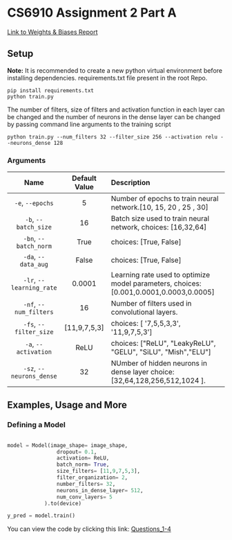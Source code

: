 # CS6910 Assignment 2 Part A

[Link to Weights & Biases Report](https://wandb.ai/cs23m007/dl-assignment-2/reports/CS6910-Assignment-2--Vmlldzo3Mzk2NDcz)

## Setup

**Note:** It is recommended to create a new python virtual environment before installing dependencies. requirements.txt file present in the root Repo.

```
pip install requirements.txt
python train.py
```

The number of filters, size of filters and activation function in each layer can be changed and  the number of neurons in the dense layer can be changed by passing command line arguments to the training script

```
python train.py --num_filters 32 --filter_size 256 --activation relu --neurons_dense 128
``` 

### Arguments

| Name | Default Value | Description |
| :---: | :-------------: | :----------- |
| `-e`, `--epochs` | 5 | Number of epochs to train neural network.[10, 15, 20 , 25 , 30] |
| `-b`, `--batch_size` | 16 | Batch size used to train neural network, choices: [16,32,64] | 
| `-bn`, `--batch_norm` | True | choices:  [True, False] | 
| `-da`, `--data_aug` | False | choices:  [True, False] | 
| `-lr`, `--learning_rate` | 0.0001 | Learning rate used to optimize model parameters, choices: [0.001,0.0001,0.0003,0.0005] | 
| `-nf`, `--num_filters` | 16 | Number of filters used in convolutional layers. | 
| `-fs`, `--filter_size` | [11,9,7,5,3] | choices: [ '7,5,5,3,3', '11,9,7,5,3'] | 
| `-a`, `--activation` | ReLU | choices:  ["ReLU", "LeakyReLU", "GELU", "SiLU", "Mish","ELU"] |
| `-sz`, `--neurons_dense` | 32 | NUmber of hidden neurons in dense layer choice: [32,64,128,256,512,1024 ]. |

## Examples, Usage and More

### Defining a Model

```python

model = Model(image_shape= image_shape,
                dropout= 0.1,
                activation= ReLU,
                batch_norm= True,
                size_filters= [11,9,7,5,3],
                filter_organization= 2,
                number_filters= 32,
                neurons_in_dense_layer= 512,
                num_conv_layers= 5
            ).to(device)

y_pred = model.train()
```

You can view the code by clicking this link: [Questions_1-4](<DL_ASSIGNMENT_2_PART_A.ipynb>)
